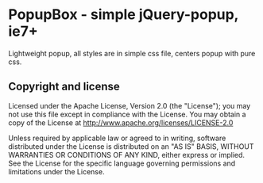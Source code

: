 PopupBox - simple jQuery-popup, ie7+
=================

Lightweight popup, all styles are in simple css file, centers popup with pure css.


Copyright and license
---------------------
Licensed under the Apache License, Version 2.0 (the "License"); you may not
use this file except in compliance with the License. You may obtain a copy of
the License at
http://www.apache.org/licenses/LICENSE-2.0

Unless required by applicable law or agreed to in writing, software
distributed under the License is distributed on an "AS IS" BASIS, WITHOUT
WARRANTIES OR CONDITIONS OF ANY KIND, either express or implied. See the
License for the specific language governing permissions and limitations under
the License.